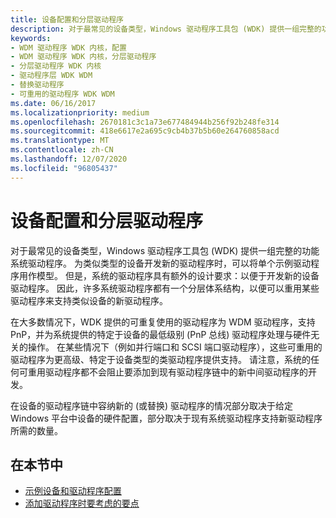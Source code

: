 ```yaml
---
title: 设备配置和分层驱动程序
description: 对于最常见的设备类型，Windows 驱动程序工具包 (WDK) 提供一组完整的功能系统驱动程序。
keywords:
- WDM 驱动程序 WDK 内核，配置
- WDM 驱动程序 WDK 内核，分层驱动程序
- 分层驱动程序 WDK 内核
- 驱动程序层 WDK WDM
- 替换驱动程序
- 可重用的驱动程序 WDK WDM
ms.date: 06/16/2017
ms.localizationpriority: medium
ms.openlocfilehash: 2670181c3c1a73e677484944b256f92b248fe314
ms.sourcegitcommit: 418e6617e2a695c9cb4b37b5b60e264760858acd
ms.translationtype: MT
ms.contentlocale: zh-CN
ms.lasthandoff: 12/07/2020
ms.locfileid: "96805437"
---
```

# <a name="device-configurations-and-layered-drivers"></a>设备配置和分层驱动程序


对于最常见的设备类型，Windows 驱动程序工具包 (WDK) 提供一组完整的功能系统驱动程序。 为类似类型的设备开发新的驱动程序时，可以将单个示例驱动程序用作模型。 但是，系统的驱动程序具有额外的设计要求：以便于开发新的设备驱动程序。 因此，许多系统驱动程序都有一个分层体系结构，以便可以重用某些驱动程序来支持类似设备的新驱动程序。




在大多数情况下，WDK 提供的可重复使用的驱动程序为 WDM 驱动程序，支持 PnP，并为系统提供的特定于设备的最低级别 (PnP 总线) 驱动程序处理与硬件无关的操作。 在某些情况下（例如并行端口和 SCSI 端口驱动程序），这些可重用的驱动程序为更高级、特定于设备类型的类驱动程序提供支持。 请注意，系统的任何可重用驱动程序都不会阻止要添加到现有驱动程序链中的新中间驱动程序的开发。

在设备的驱动程序链中容纳新的 (或替换) 驱动程序的情况部分取决于给定 Windows 平台中设备的硬件配置，部分取决于现有系统驱动程序支持新驱动程序所需的数量。

## <a name="in-this-section"></a>在本节中


-   [示例设备和驱动程序配置](sample-device-and-driver-configuration.md)
-   [添加驱动程序时要考虑的要点](points-to-consider-when-adding-drivers.md)

 

 





